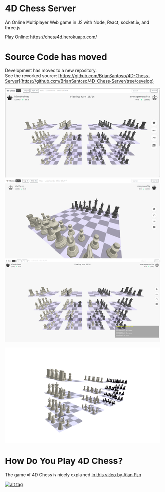 # 4D Chess Server
An Online Multiplayer Web game in JS with Node, React, socket.io, and three.js

Play Online: https://chess4d.herokuapp.com/  

# Source Code has moved
Development has moved to a new repository.  
See the reworked source: [https://github.com/BrianSantoso/4D-Chess-Server](https://github.com/BrianSantoso/4D-Chess-Server/tree/develop)

![alt tag](https://raw.githubusercontent.com/BrianSantoso/images/master/4D-Chess/gallery_3.png)
![alt tag](https://raw.githubusercontent.com/BrianSantoso/images/master/4D-Chess/gallery_1.png)
![alt tag](https://raw.githubusercontent.com/BrianSantoso/images/master/4D-Chess/gallery_4.png)

<a href="https://chess4d.herokuapp.com/">![alt tag](https://raw.githubusercontent.com/BrianSantoso/images/master/4D-Chess/4dchessgif.gif)</a>
# How Do You Play 4D Chess?
The game of 4D Chess is nicely explained [in this video by Alan Pan](https://www.youtube.com/watch?v=3wFQPSEPgWc)

<a href="https://www.youtube.com/watch?v=3wFQPSEPgWc">![alt tag](http://i3.ytimg.com/vi/3wFQPSEPgWc/maxresdefault.jpg)</a>

